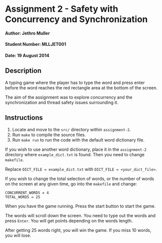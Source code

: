 # Assignment 2 - Safety with Concurrency and Synchronization
#### Author: Jethro Muller
#### Student Number: MLLJET001
#### Date: 19 August 2014

## Description

A typing game where the player has to type the word and press enter before the word reaches the red rectangle area at the bottom of the screen.

The aim of the assignment was to explore concurrency and the synchronization and thread safety issues surrounding it.

## Instructions

1. Locate and move to the `src/` directory within `assignment-2`.
2. Run `make` to compile the source files.
3. Run `make run` to run the code with the default word dictionary file.

If you wish to use another word dictionary, place it in the `assignment-2` directory where `example_dict.txt` is found. Then you need to change `makefile`.

Replace `DICT_FILE = example_dict.txt` with `DICT_FILE = <your_dict_file>`.

If you wish to change the total selection of words, or the number of words on the screen at any given time, go into the `makefile` and change:

```
CONCURRENT_WORDS = 4
TOTAL_WORDS = 25
```

When you have the game running. Press the start button to start the game.

The words will scroll down the screen. You need to type out the words and press `Enter`. You will get points depending on the words length.

After getting 25 words right, you will win the game. If you miss 10 words, you will lose.
